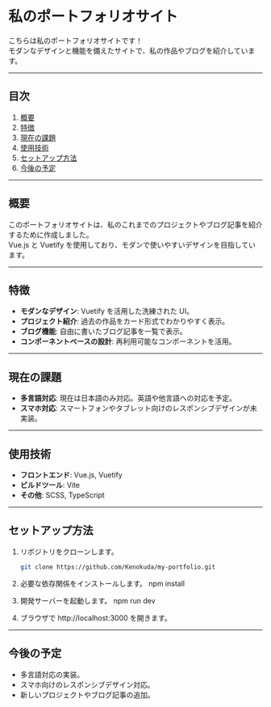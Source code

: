 # 私のポートフォリオサイト

こちらは私のポートフォリオサイトです！  
モダンなデザインと機能を備えたサイトで、私の作品やブログを紹介しています。

---

## 目次

1. [概要](#概要)
2. [特徴](#特徴)
3. [現在の課題](#現在の課題)
4. [使用技術](#使用技術)
5. [セットアップ方法](#セットアップ方法)
6. [今後の予定](#今後の予定)

---

## 概要

このポートフォリオサイトは、私のこれまでのプロジェクトやブログ記事を紹介するために作成しました。  
Vue.js と Vuetify を使用しており、モダンで使いやすいデザインを目指しています。

---

## 特徴

- **モダンなデザイン**: Vuetify を活用した洗練された UI。
- **プロジェクト紹介**: 過去の作品をカード形式でわかりやすく表示。
- **ブログ機能**: 自由に書いたブログ記事を一覧で表示。
- **コンポーネントベースの設計**: 再利用可能なコンポーネントを活用。

---

## 現在の課題

- **多言語対応**: 現在は日本語のみ対応。英語や他言語への対応を予定。
- **スマホ対応**: スマートフォンやタブレット向けのレスポンシブデザインが未実装。

---

## 使用技術

- **フロントエンド**: Vue.js, Vuetify
- **ビルドツール**: Vite
- **その他**: SCSS, TypeScript

---

## セットアップ方法

1. リポジトリをクローンします。

   ```bash
   git clone https://github.com/Kenokuda/my-portfolio.git

   ```

2. 必要な依存関係をインストールします。
   npm install

3. 開発サーバーを起動します。
   npm run dev

4. ブラウザで http://localhost:3000 を開きます。

---

## 今後の予定

- 多言語対応の実装。
- スマホ向けのレスポンシブデザイン対応。
- 新しいプロジェクトやブログ記事の追加。
